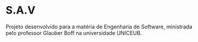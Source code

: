 # S.A.V
Projeto desenvolvido para a matéria de Engenharia de Software, ministrada pelo professor Glauber Boff na universidade UNICEUB. 
